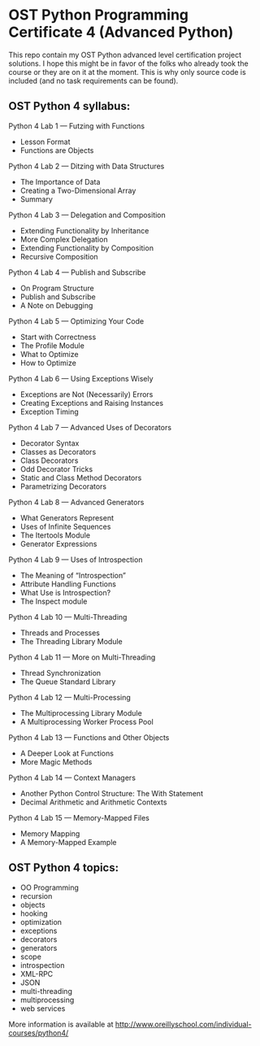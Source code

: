 # OST Python Programming Certificate 4 (Advanced Python)

This repo contain my OST Python advanced level certification project solutions. I hope this might be in favor of the folks who already took the course or they are on it at the moment. This is why only source code is included (and no task requirements can be found).

## OST Python 4 syllabus:

Python 4 Lab 1 — Futzing with Functions
* Lesson Format
* Functions are Objects

Python 4 Lab 2 — Ditzing with Data Structures
* The Importance of Data
* Creating a Two-Dimensional Array
* Summary

Python 4 Lab 3 — Delegation and Composition
* Extending Functionality by Inheritance
* More Complex Delegation
* Extending Functionality by Composition
* Recursive Composition

Python 4 Lab 4 — Publish and Subscribe
* On Program Structure
* Publish and Subscribe
* A Note on Debugging

Python 4 Lab 5 — Optimizing Your Code
* Start with Correctness
* The Profile Module
* What to Optimize
* How to Optimize

Python 4 Lab 6 — Using Exceptions Wisely
* Exceptions are Not (Necessarily) Errors
* Creating Exceptions and Raising Instances
* Exception Timing

Python 4 Lab 7 — Advanced Uses of Decorators
* Decorator Syntax
* Classes as Decorators
* Class Decorators
* Odd Decorator Tricks
* Static and Class Method Decorators
* Parametrizing Decorators

Python 4 Lab 8 — Advanced Generators
* What Generators Represent
* Uses of Infinite Sequences
* The Itertools Module
* Generator Expressions

Python 4 Lab 9 — Uses of Introspection
* The Meaning of “Introspection”
* Attribute Handling Functions
* What Use is Introspection?
* The Inspect module

Python 4 Lab 10 — Multi-Threading
* Threads and Processes
* The Threading Library Module

Python 4 Lab 11 — More on Multi-Threading
* Thread Synchronization
* The Queue Standard Library

Python 4 Lab 12 — Multi-Processing
* The Multiprocessing Library Module
* A Multiprocessing Worker Process Pool

Python 4 Lab 13 — Functions and Other Objects
* A Deeper Look at Functions
* More Magic Methods

Python 4 Lab 14 — Context Managers
* Another Python Control Structure: The With Statement
* Decimal Arithmetic and Arithmetic Contexts

Python 4 Lab 15 — Memory-Mapped Files
* Memory Mapping
* A Memory-Mapped Example

## OST Python 4 topics:
* OO Programming
* recursion
* objects
* hooking
* optimization
* exceptions
* decorators
* generators
* scope
* introspection
* XML-RPC
* JSON
* multi-threading
* multiprocessing
* web services

More information is available at http://www.oreillyschool.com/individual-courses/python4/
